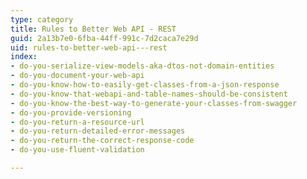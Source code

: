 ```yaml
---
type: category
title: Rules to Better Web API - REST
guid: 2a13b7e0-6fba-44ff-991c-7d2caca7e29d
uid: rules-to-better-web-api---rest
index:
- do-you-serialize-view-models-aka-dtos-not-domain-entities
- do-you-document-your-web-api
- do-you-know-how-to-easily-get-classes-from-a-json-response
- do-you-know-that-webapi-and-table-names-should-be-consistent
- do-you-know-the-best-way-to-generate-your-classes-from-swagger
- do-you-provide-versioning
- do-you-return-a-resource-url
- do-you-return-detailed-error-messages
- do-you-return-the-correct-response-code
- do-you-use-fluent-validation

---
```

<p>​​<br></p>


